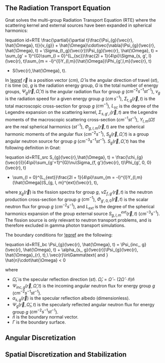 ## The Radiation Transport Equation

Gnat solves the multi-group Radiation Transport Equation (RTE) where the scattering kernel and external sources have been expanded in spherical harmonics:

!equation id=RTE
\frac{\partial}{\partial t}\frac{\Psi_{g}(\vec{r}, \hat{\Omega}, t)}{v_{g}} + \hat{\Omega}\cdot\vec{\nabla}\Psi_{g}(\vec{r}, \hat{\Omega}, t) + \Sigma_{t,\,g}(\vec{r})\Psi_{g}(\vec{r}, \hat{\Omega}, t) =
\sum_{g' = 1}^{G}\sum_{l = 0}^{L_{sc}}\frac{2l + 1}{4\pi}\Sigma_{s, g', l}(\vec{r}, t)\sum_{m = -l}^{l}Y_{l,m}(\hat{\Omega})\Phi_{g',l,m}(\vec{r}, t)
+ S(\vec{r},\hat{\Omega}, t).

In [!eqref](RTE) $\vec{r}$ is a position vector ($cm$), $\hat{\Omega}$ is the angular direction of travel ($st$), $t$ is time ($s$), $g$ is the radiation energy group, $G$ is the total number of energy groups, $\Psi_{g}(\vec{r}, \hat{\Omega}, t)$ is the angular radiation flux for group $g$ ($cm^{-2}s^{-1}st^{-1}$), $v_{g}$ is the radiation speed for a given energy group $g$ ($cm\, s^{-1}$), $\Sigma_{t,g}(\vec{r}, t)$ is the total macroscopic cross-section for group $g$ ($cm^{-1}$), $L_{sc}$ is the degree of the Legendre expansion on the scattering kernel, $\Sigma_{s, g', l}(\vec{r}, t)$ are the Legendre moments of the macroscopic scattering cross-section ($cm^{-1}st^{-1}$), $Y_{l,m}(\hat{\Omega})$ are the real spherical harmonics ($st^{-1}$), $\Phi_{g, l, m}(\vec{r}, t)$ are the spherical harmonic moments of the angular flux ($cm^{-2}s^{-1}$), $S_{g}(\vec{r}, \hat{\Omega}, t)$ is a group angular neutron source for group $g$ ($cm^{-3}s^{-1}st^{-1}$). $S_{g}(\vec{r}, \hat{\Omega}, t)$ has the following definition in Gnat:

!equation id=RTE_src
S_{g}(\vec{r},\hat{\Omega}, t)
= \frac{\chi_{g}(\vec{r})}{4\pi}\sum_{g'=1}^{G}\nu\Sigma_{f, g'}(\vec{r}, t)\Phi_{g', 0, 0}(\vec{r}, t)
+ \sum_{l = 0}^{L_{ext}}\frac{2l + 1}{4\pi}\sum_{m = -l}^{l}Y_{l,m}(\hat{\Omega})S_{g, l, m}^{ext}(\vec{r}, t),

where $\chi_{g}(\vec{r})$ is the fission spectra for group $g$, $\nu\Sigma_{f, g'}(\vec{r}, t)$ is the neutron production cross-section for group $g$ ($cm^{-1}$), $\Phi_{g', 0, 0}(\vec{r}, t)$ is the scalar neutron flux for group $g$ ($cm^{-2}s^{-1}$), and $L_{ext}$ is the degree of the spherical harmonics expansion of the group external source $S_{g, l, m}^{ext}(\vec{r}, t)$ ($cm^{-3}s^{-1}$). The fission source is only relevant to neutron transport problems, and is therefore excluded in gamma photon transport simulations.

The boundary conditions for [!eqref](RTE) are the following:

!equation id=RTE_bc
\Psi_{g}(\vec{r}, \hat{\Omega}, t) = \Psi_{inc,\, g}(\vec{r}, \hat{\Omega}, t) + \alpha_{s,\, g}(\vec{r})\Psi_{g}(\vec{r}, \hat{\Omega}_{r}, t),\\
\vec{r}\in\Gamma\text{ and } \hat{n}\cdot\hat{\Omega} < 0

where

- $\hat{\Omega}_{r}$ is the specular reflection direction ($st$). $\hat{\Omega}_{r} = \hat{\Omega} - (2\hat{\Omega}\cdot\hat{n})\hat{n}$
- $\Psi_{inc,\, g}(\vec{r}, \hat{\Omega}, t)$ is the incoming angular neutron flux for energy group $g$
  ($cm^{-2}s^{-1}st^{-1}$).
- $\alpha_{s,\, g}(\vec{r})$ is the specular reflection albedo (dimensionless).
- $\Psi_{g}(\vec{r}, \hat{\Omega}_{r}, t)$ is the specularly reflected angular neutron flux for energy group $g$
  ($cm^{-2}s^{-1}st^{-1}$).
- $\hat{n}$ is the boundary normal vector.
- $\Gamma$ is the boundary surface.

## Angular Discretization

## Spatial Discretization and Stabilization
